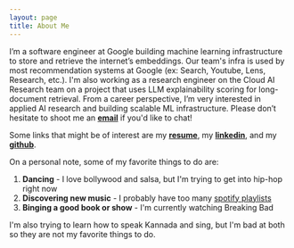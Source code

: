 ```yaml
---
layout: page
title: About Me
---
```


I’m a software engineer at Google building machine learning infrastructure to store and retrieve the internet’s embeddings. Our team's infra is used by most recommendation systems at Google (ex: Search, Youtube, Lens, Research, etc.). I'm also working as a research engineer on the Cloud AI Research team on a project that uses LLM explainability scoring for long-document retrieval. From a career perspective, I’m very interested in applied AI research and building scalable ML infrastructure. Please don’t hesitate to shoot me an **[email](mailto:pragun.ananda@gmail.com)** if you'd like to chat!


Some links that might be of interest are my **[resume](/assets/pragun-resume.pdf)**, my **[linkedin](https://www.linkedin.com/in/pragun-ananda/)**, and my **[github](https://github.com/pragun-ananda)**.


On a personal note, some of my favorite things to do are:
1. **Dancing** - I love bollywood and salsa, but I'm trying to get into hip-hop right now
2. **Discovering new music** - I probably have too many [spotify playlists](https://open.spotify.com/user/22w3m2cfmodof4gyzocdlxr3q?si=fb26cb6576ce4c0d)
3. **Binging a good book or show** - I'm currently watching Breaking Bad

I'm also trying to learn how to speak Kannada and sing, but I'm bad at both so they are not my favorite things to do.